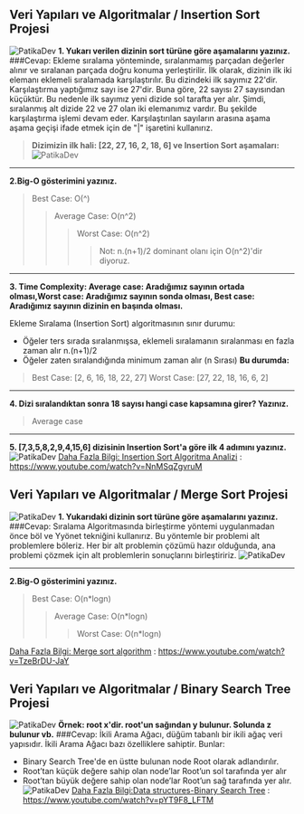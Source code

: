 ## Veri Yapıları ve Algoritmalar / Insertion Sort Projesi
![PatikaDev](/InsertionSort.jpg)
**1. Yukarı verilen dizinin sort türüne göre aşamalarını yazınız.**
###Cevap:
Ekleme sıralama yönteminde, sıralanmamış parçadan değerler alınır ve sıralanan parçada doğru konuma yerleştirilir. İlk olarak, dizinin ilk iki elemanı eklemeli sıralamada karşılaştırılır. Bu dizindeki ilk sayımız 22'dir. Karşılaştırma yaptığımız sayı ise 27'dir. Buna göre, 22 sayısı 27 sayısından küçüktür. Bu nedenle ilk sayımız yeni dizide sol tarafta yer alır. Şimdi, sıralanmış alt dizide 22 ve 27 olan iki elemanımız vardır. 
Bu şekilde karşılaştırma işlemi devam eder. Karşılaştırılan sayıların arasına aşama aşama geçişi ifade etmek için de "|" işaretini kullanırız.
> **Dizimizin ilk hali: [22, 27, 16, 2, 18, 6] ve Insertion Sort aşamaları:**
![PatikaDev](/InsertionSortTable.jpg)
___________________________________
**2.Big-O gösterimini yazınız.**
> Best Case: O(^)
>>Average Case: O(n^2)
>>>Worst Case: O(n^2)   
>>>>Not: n.(n+1)/2 dominant olanı için O(n^2)'dir diyoruz.
_________________________________
**3. Time Complexity: Average case: Aradığımız sayının ortada olması,Worst case: Aradığımız sayının sonda olması, Best case: Aradığımız sayının dizinin en başında olması.**

Ekleme Sıralama (Insertion Sort) algoritmasının sınır durumu: 
* Öğeler ters sırada sıralanmışsa, eklemeli sıralamanın sıralanması en fazla zaman alır n.(n+1)/2
* Öğeler zaten sıralandığında minimum zaman alır (n Sırası)
**Bu durumda:** 
>Best Case: [2, 6, 16, 18, 22, 27]
Worst Case: [27, 22, 18, 16, 6, 2]  
____________________________________
**4. Dizi sıralandıktan sonra 18 sayısı hangi case kapsamına girer? Yazınız.**
>  Average case
____________________________________
**5.  [7,3,5,8,2,9,4,15,6] dizisinin Insertion Sort'a göre ilk 4 adımını yazınız.**
![PatikaDev](/InsertionSortTable_2.jpg)
[Daha Fazla Bilgi: Insertion Sort Algoritma Analizi](https://www.youtube.com/watch?v=NnMSqZgvruM) : https://www.youtube.com/watch?v=NnMSqZgvruM

## Veri Yapıları ve Algoritmalar / Merge Sort Projesi
![PatikaDev](/MergeSort.png)
**1. Yukarıdaki dizinin sort türüne göre aşamalarını yazınız.**
###Cevap:
Sıralama Algoritmasında birleştirme yöntemi uygulanmadan önce böl ve Yyönet tekniğini kullanırız. Bu yöntemle bir problemi alt problemlere böleriz. Her bir alt problemin çözümü hazır olduğunda, ana problemi çözmek için alt problemlerin sonuçlarını birleştiririz.
![PatikaDev](/MergeSortTable.jpg)
______________________________________
**2.Big-O gösterimini yazınız.**
>Best Case: O(n*logn)
>>Average Case: O(n*logn)
>>>Worst Case: O(n*logn) 

[Daha Fazla Bilgi: Merge sort algorithm](https://www.youtube.com/watch?v=TzeBrDU-JaY) : https://www.youtube.com/watch?v=TzeBrDU-JaY

## Veri Yapıları ve Algoritmalar / Binary Search Tree Projesi
![PatikaDev](/BinarySearchTree.jpg)
**Örnek: root x'dir. root'un sağından y bulunur. Solunda z bulunur vb.**
###Cevap:
İkili Arama Ağacı, düğüm tabanlı bir ikili ağaç veri yapısıdır.
İkili Arama Ağacı bazı özelliklere sahiptir. Bunlar: 
* Binary Search Tree'de en üstte bulunan node Root olarak adlandırılır.
* Root’tan küçük değere sahip olan node’lar Root’un sol tarafında yer alır
* Root’tan büyük değere sahip olan node’lar Root’un sağ tarafında yer alır.
![PatikaDev](/BinarySearchTreeTable.jpg)
[Daha Fazla Bilgi:Data structures-Binary Search Tree](https://www.youtube.com/watch?v=pYT9F8_LFTM) : https://www.youtube.com/watch?v=pYT9F8_LFTM 